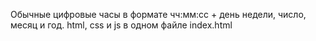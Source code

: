 Обычные цифровые часы в формате чч:мм:сс + день недели, число, месяц и год.
html, css и js в одном файле index.html
